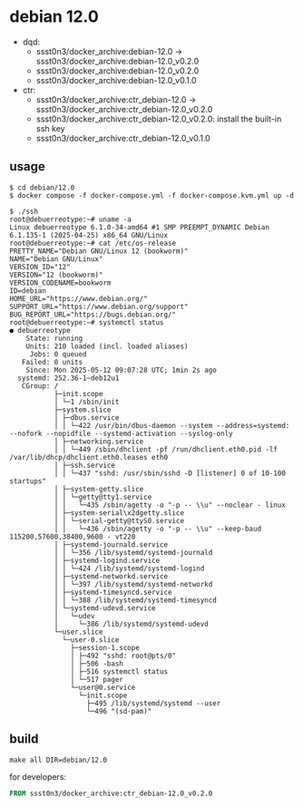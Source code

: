 # debian 12.0

* dqd: 
	* ssst0n3/docker_archive:debian-12.0 -> ssst0n3/docker_archive:debian-12.0_v0.2.0
	* ssst0n3/docker_archive:debian-12.0_v0.2.0
	* ssst0n3/docker_archive:debian-12.0_v0.1.0
* ctr: 
	* ssst0n3/docker_archive:ctr_debian-12.0 -> ssst0n3/docker_archive:ctr_debian-12.0_v0.2.0
	* ssst0n3/docker_archive:ctr_debian-12.0_v0.2.0: install the built-in ssh key
	* ssst0n3/docker_archive:ctr_debian-12.0_v0.1.0

## usage

```shell
$ cd debian/12.0
$ docker compose -f docker-compose.yml -f docker-compose.kvm.yml up -d
```

```shell
$ ./ssh
root@debuerreotype:~# uname -a
Linux debuerreotype 6.1.0-34-amd64 #1 SMP PREEMPT_DYNAMIC Debian 6.1.135-1 (2025-04-25) x86_64 GNU/Linux
root@debuerreotype:~# cat /etc/os-release
PRETTY_NAME="Debian GNU/Linux 12 (bookworm)"
NAME="Debian GNU/Linux"
VERSION_ID="12"
VERSION="12 (bookworm)"
VERSION_CODENAME=bookworm
ID=debian
HOME_URL="https://www.debian.org/"
SUPPORT_URL="https://www.debian.org/support"
BUG_REPORT_URL="https://bugs.debian.org/"
root@debuerreotype:~# systemctl status
● debuerreotype
    State: running
    Units: 210 loaded (incl. loaded aliases)
     Jobs: 0 queued
   Failed: 0 units
    Since: Mon 2025-05-12 09:07:28 UTC; 1min 2s ago
  systemd: 252.36-1~deb12u1
   CGroup: /
           ├─init.scope
           │ └─1 /sbin/init
           ├─system.slice
           │ ├─dbus.service
           │ │ └─422 /usr/bin/dbus-daemon --system --address=systemd: --nofork --nopidfile --systemd-activation --syslog-only
           │ ├─networking.service
           │ │ └─449 /sbin/dhclient -pf /run/dhclient.eth0.pid -lf /var/lib/dhcp/dhclient.eth0.leases eth0
           │ ├─ssh.service
           │ │ └─437 "sshd: /usr/sbin/sshd -D [listener] 0 of 10-100 startups"
           │ ├─system-getty.slice
           │ │ └─getty@tty1.service
           │ │   └─435 /sbin/agetty -o "-p -- \\u" --noclear - linux
           │ ├─system-serial\x2dgetty.slice
           │ │ └─serial-getty@ttyS0.service
           │ │   └─436 /sbin/agetty -o "-p -- \\u" --keep-baud 115200,57600,38400,9600 - vt220
           │ ├─systemd-journald.service
           │ │ └─356 /lib/systemd/systemd-journald
           │ ├─systemd-logind.service
           │ │ └─424 /lib/systemd/systemd-logind
           │ ├─systemd-networkd.service
           │ │ └─397 /lib/systemd/systemd-networkd
           │ ├─systemd-timesyncd.service
           │ │ └─388 /lib/systemd/systemd-timesyncd
           │ └─systemd-udevd.service
           │   └─udev
           │     └─386 /lib/systemd/systemd-udevd
           └─user.slice
             └─user-0.slice
               ├─session-1.scope
               │ ├─492 "sshd: root@pts/0"
               │ ├─506 -bash
               │ ├─516 systemctl status
               │ └─517 pager
               └─user@0.service
                 └─init.scope
                   ├─495 /lib/systemd/systemd --user
                   └─496 "(sd-pam)"
```

## build

```shell
make all DIR=debian/12.0
```

for developers:

```dockerfile
FROM ssst0n3/docker_archive:ctr_debian-12.0_v0.2.0
```